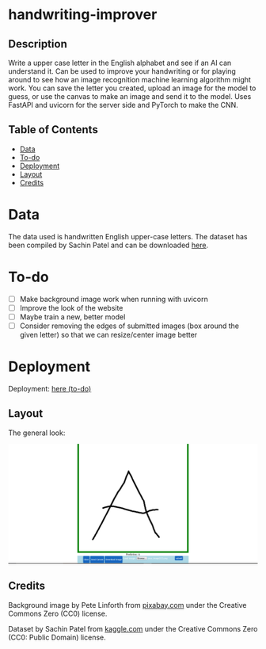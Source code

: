# handwriting-improver

## Description

Write a upper case letter in the English alphabet and see if an AI can understand it. Can be used to improve your handwriting or for playing around to see how an image recognition machine learning algorithm might work. You can save the letter you created, upload an image for the model to guess, or use the canvas to make an image and send it to the model. Uses FastAPI and uvicorn for the server side and PyTorch to make the CNN.

## Table of Contents

- [Data](#data)
- [To-do](#to-do)
- [Deployment](#deployment)
- [Layout](#layout)
- [Credits](#credits)

# Data

The data used is handwritten English upper-case letters. The dataset has been compiled by Sachin Patel and can be downloaded [here](https://www.kaggle.com/datasets/sachinpatel21/az-handwritten-alphabets-in-csv-format).

# To-do

- [ ] Make background image work when running with uvicorn
- [ ] Improve the look of the website
- [ ] Maybe train a new, better model
- [ ] Consider removing the edges of submitted images (box around the given letter) so that we can resize/center image better

# Deployment

Deployment: [here (to-do)](https://todo/)

## Layout

The general look:

![Layout of the page (to-do)](./app/img/layout.PNG)

## Credits

Background image by Pete Linforth from [pixabay.com](https://pixabay.com/photos/connection-hand-human-robot-touch-3308188/) under the Creative Commons Zero (CC0) license.

Dataset by Sachin Patel from [kaggle.com](https://www.kaggle.com/datasets/sachinpatel21/az-handwritten-alphabets-in-csv-format) under the Creative Commons Zero (CC0: Public Domain) license.
